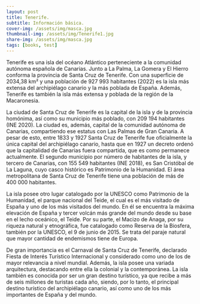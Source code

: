 ```yaml
---
layout: post
title: Tenerife.
subtitle: Información básica.
cover-img: /assets/img/masca.jpg
thumbnail-img: /assets/img/Tenerife1.jpg
share-img: /assets/img/masca.jpg
tags: [books, test]
---
```


Tenerife es una isla del océano Atlántico perteneciente a la comunidad autónoma española de Canarias. Junto a La Palma, La Gomera y El Hierro conforma la provincia de Santa Cruz de Tenerife. Con una superficie de 2034,38 km² y una población de 927 993 habitantes (2022) es la isla más extensa del archipiélago canario y la más poblada de España. Además, Tenerife es también la isla más extensa y poblada de la región de la Macaronesia.

La ciudad de Santa Cruz de Tenerife es la capital de la isla y de la provincia homónima, así como su municipio más poblado, con 209 194 habitantes (INE 2020). La ciudad es, además, capital de la comunidad autónoma de Canarias, compartiendo ese estatus con Las Palmas de Gran Canaria. A pesar de esto, entre 1833 y 1927 Santa Cruz de Tenerife fue oficialmente la única capital del archipiélago canario, hasta que en 1927 un decreto ordenó que la capitalidad de Canarias fuera compartida, que es como permanece actualmente. El segundo municipio por número de habitantes de la isla, y tercero de Canarias, con 155 549 habitantes (INE 2018), es San Cristóbal de La Laguna, cuyo casco histórico es Patrimonio de la Humanidad. El área metropolitana de Santa Cruz de Tenerife tiene una población de más de 400 000 habitantes.

La isla posee otro lugar catalogado por la UNESCO como Patrimonio de la Humanidad, el parque nacional del Teide, el cual es el más visitado de España y uno de los más visitados del mundo. En él se encuentra la máxima elevación de España y tercer volcán más grande del mundo desde su base en el lecho oceánico, el Teide. Por su parte, el Macizo de Anaga, por su riqueza natural y etnográfica, fue catalogado como Reserva de la Biosfera, también por la UNESCO, el 9 de junio de 2015. Se trata del paraje natural que mayor cantidad de endemismos tiene de Europa.

De gran importancia es el Carnaval de Santa Cruz de Tenerife, declarado Fiesta de Interés Turístico Internacional y considerado como uno de los de mayor relevancia a nivel mundial. Además, la isla posee una variada arquitectura, destacando entre ella la colonial y la contemporánea. La isla también es conocida por ser un gran destino turístico, ya que recibe a más de seis millones de turistas cada año, siendo, por lo tanto, el principal destino turístico del archipiélago canario, así como uno de los más importantes de España y del mundo.

